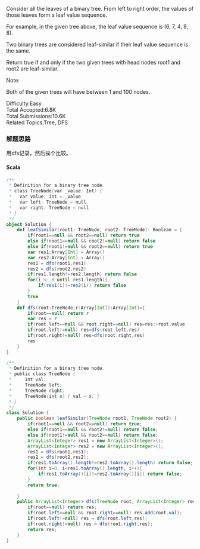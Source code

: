Consider all the leaves of a binary tree.  From left to right order, the values of those leaves form a leaf value sequence.



For example, in the given tree above, the leaf value sequence is (6, 7, 4, 9, 8).

Two binary trees are considered leaf-similar if their leaf value sequence is the same.

Return true if and only if the two given trees with head nodes root1 and root2 are leaf-similar.

 

Note:

Both of the given trees will have between 1 and 100 nodes.


Difficulty:Easy  
Total Accepted:6.8K  
Total Submissions:10.6K  
Related Topics:Tree, DFS

### 解题思路
用dfs记录，然后挨个比较。
#### Scala
```Scala
/**
 * Definition for a binary tree node.
 * class TreeNode(var _value: Int) {
 *   var value: Int = _value
 *   var left: TreeNode = null
 *   var right: TreeNode = null
 * }
 */
object Solution {
    def leafSimilar(root1: TreeNode, root2: TreeNode): Boolean = {
        if(root1==null && root2==null) return true
        else if(root1==null && root2!=null) return false
        else if(root1!=null && root2==null) return true
        var res1:Array[Int] = Array()
        var res2:Array[Int] = Array()
        res1 = dfs(root1,res1)
        res2 = dfs(root2,res2)
        if(res1.length!=res2.length) return false
        for(i <- 0 until res1.length){
            if(res1(i)!=res2(i)) return false
        }
        true
    }
    def dfs(root:TreeNode,r:Array[Int]):Array[Int]={
        if(root==null) return r
        var res = r
        if(root.left==null && root.right==null) res=res:+root.value
        if(root.left!=null) res=dfs(root.left,res)
        if(root.right!=null) res=dfs(root.right,res)
        res
    }
}
```

```Java
/**
 * Definition for a binary tree node.
 * public class TreeNode {
 *     int val;
 *     TreeNode left;
 *     TreeNode right;
 *     TreeNode(int x) { val = x; }
 * }
 */
class Solution {
    public boolean leafSimilar(TreeNode root1, TreeNode root2) {
        if(root1==null && root2==null) return true;
        else if(root1==null && root2!=null) return false;
        else if(root1!=null && root2==null) return false;
        ArrayList<Integer> res1 = new ArrayList<Integer>();
        ArrayList<Integer> res2 = new ArrayList<Integer>();
        res1 = dfs(root1,res1);
        res2 = dfs(root2,res2);
        if(res1.toArray().length!=res2.toArray().length) return false;
        for(int i=0; i<res1.toArray().length; i++){
            if(res1.toArray()[i]!=res2.toArray()[i]) return false;
        }
        return true;
        
    }
    public ArrayList<Integer> dfs(TreeNode root, ArrayList<Integer> res) {
        if(root==null) return res;
        if(root.left==null && root.right==null) res.add(root.val);
        if(root.left!=null) res = dfs(root.left,res);
        if(root.right!=null) res = dfs(root.right,res);
        return res;
    }
}
```